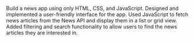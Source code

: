 Build a news app using only HTML, CSS, and JavaScript.
Designed and implemented a user-friendly interface for the app.
Used JavaScript to fetch news articles from the News API and display them in a list or grid view.
Added filtering and search functionality to allow users to find the news articles they are interested in.
